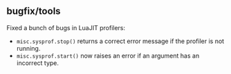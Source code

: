 ## bugfix/tools

Fixed a bunch of bugs in LuaJIT profilers:
* `misc.sysprof.stop()` returns a correct error message if the profiler is not
  running.
* `misc.sysprof.start()` now raises an error if an argument has an incorrect
  type.
